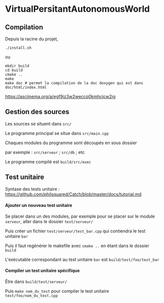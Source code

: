 # VirtualPersitantAutonomousWorld

## Compilation ##

Depuis la racine du projet,

```
./install.sh
```

ou

```shell
mkdir build
cd build
cmake ..
make
make doc # permet la compilation de la doc doxygen qui est dans doc/html/index.html
```

https://asciinema.org/a/egf9jz3w2weccq0kmhcjcw2ig

## Gestion des sources ##

Les sources se situent dans `src/`

Le programme principal se situe dans `src/main.cpp`

Chaques modules du programme sont découpés en sous dossier

par exemple : `src/serveur` ; `src/db` ; etc

Le programme compilé est `build/src/exec`

## Test unitaire ##

Syntaxe des tests unitaire : https://github.com/philsquared/Catch/blob/master/docs/tutorial.md

#### Ajouter un nouveau test unitaire ####

Se placer dans un des modules, par exemple pour se placer sur le module `serveur`, aller dans le dossier `test/serveur/`

Puis créer un fichier `test/serveur/test_bar.cpp` qui contiendra le test unitaire `bar`

Puis il faut regénérer le makefile avec `cmake ..` en étant dans le dossier `build`

L'exécutable correspondant au test unitaire `bar` est `build/test/foo/test_bar`

#### Compiler un test unitaire spécifique ####

Être dans `build/test/serveur/`

Puis `make nom_du_test` pour compiler le test unitaire `test/foo/nom_du_test.cpp`
